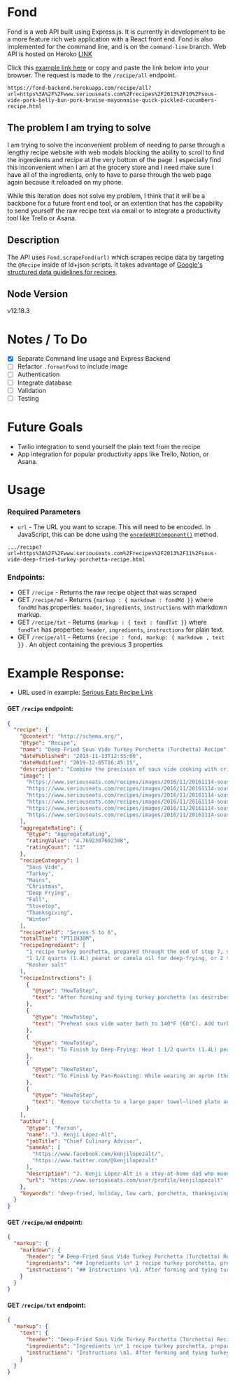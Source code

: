 # Fond
Fond is a web API built using Express.js. It is currently in development to be a more feature rich web application with a React front end. Fond is also implemented for the command line, and is on the `command-line` branch. Web API is hosted on Heroko [LINK](https://fond-backend.herokuapp.com/)


Click this [example link here](https://fond-backend.herokuapp.com/recipe/all?url=https%3A%2F%2Fwww.seriouseats.com%2Frecipes%2F2013%2F10%2Fsous-vide-pork-belly-bun-pork-braise-mayonnaise-quick-pickled-cucumbers-recipe.html) or copy and paste the link below into your browser. The request is made to the `/recipe/all` endpoint.
```
https://fond-backend.herokuapp.com/recipe/all?url=https%3A%2F%2Fwww.seriouseats.com%2Frecipes%2F2013%2F10%2Fsous-vide-pork-belly-bun-pork-braise-mayonnaise-quick-pickled-cucumbers-recipe.html
```

## The problem I am trying to solve
I am trying to solve the inconvenient problem of needing to parse through a lengthy recipe website with web modals blocking the ability to scroll to find the ingredients and recipe at the very bottom of the page. I especially find this inconvenient when I am at the grocery store and I need make sure I have all of the ingredients, only to have to parse through the web page again because it reloaded on my phone.

While this iteration does not solve my problem, I think that it will be a backbone for a future front end tool, or an extention that has the capability to send yourself the raw recipe text via email or to integrate a productivity tool like Trello or Asana.


## Description
The API uses `Fond.scrapeFond(url)` which scrapes recipe data by targeting the `@Recipe` inside of ld+json scripts. It takes advantage of [Google's structured data guidelines for recipes](https://developers.google.com/search/docs/data-types/recipe). 

## Node Version
v12.18.3

# Notes / To Do
- [x] Separate Command line usage and Express Backend
- [ ] Refactor `.formatFond` to include image
- [ ] Authentication
- [ ] Integrate database
- [ ] Validation
- [ ] Testing

# Future Goals
* Twilio integration to send yourself the plain text from the recipe
* App integration for popular productivity apps like Trello, Notion, or Asana.

# Usage
### Required Parameters
* `url` - The URL you want to scrape. This will need to be encoded. In JavaScript, this can be done using the [`encodeURIComponent()`](https://developer.mozilla.org/en-US/docs/Web/JavaScript/Reference/Global_Objects/encodeURIComponent) method.

```
.../recipe?url=https%3A%2F%2Fwww.seriouseats.com%2Frecipes%2F2013%2F11%2Fsous-vide-deep-fried-turkey-porchetta-recipe.html
```

### Endpoints:
* GET `/recipe` - Returns the raw recipe object that was scraped
* GET `/recipe/md` - Returns `{markup : { markdown : fondMd }}` where `fondMd` has properties: `header`, `ingredients`, `instructions` with markdown markup.
* GET `/recipe/txt` - Returns `{markup : { text : fondTxt }}` where `fondTxt` has properties: `header`, `ingredients`, `instructions` for plain text.
* GET `/recipe/all` - Returns `{recipe : fond, markup: { markdown , text }}` . An object containing the previous 3 properties

# Example Response:
* URL used in example: [Serious Eats Recipe Link](https://www.seriouseats.com/recipes/2013/11/sous-vide-deep-fried-turkey-porchetta-recipe.html)

#### GET `/recipe` endpoint: 
```json
{
  "recipe": {
    "@context": "http://schema.org/",
    "@type": "Recipe",
    "name": "Deep-Fried Sous Vide Turkey Porchetta (Turchetta) Recipe",
    "datePublished": "2013-11-13T12:35:00",
    "dateModified": "2019-12-05T16:45:15",
    "description": "Combine the precision of sous vide cooking with crispy deep-fried skin for the most show-stopping, satisfying Thanksgiving turkey ever.",
    "image": [
      "https://www.seriouseats.com/recipes/images/2016/11/20161114-sous-vide-turkey-porchetta-video-primary.jpg",
      "https://www.seriouseats.com/recipes/images/2016/11/20161114-sous-vide-turkey-porchetta-video-primary-1500x1125.jpg",
      "https://www.seriouseats.com/recipes/images/2016/11/20161114-sous-vide-turkey-porchetta-video-primary-750x563.jpg",
      "https://www.seriouseats.com/recipes/images/2016/11/20161114-sous-vide-turkey-porchetta-video-primary-300x225.jpg",
      "https://www.seriouseats.com/recipes/images/2016/11/20161114-sous-vide-turkey-porchetta-video-primary-625x469.jpg",
      "https://www.seriouseats.com/recipes/images/2016/11/20161114-sous-vide-turkey-porchetta-video-primary-200x150.jpg"
    ],
    "aggregateRating": {
      "@type": "AggregateRating",
      "ratingValue": "4.7692307692308",
      "ratingCount": "13"
    },
    "recipeCategory": [
      "Sous Vide",
      "Turkey",
      "Mains",
      "Christmas",
      "Deep Frying",
      "Fall",
      "Stovetop",
      "Thanksgiving",
      "Winter"
    ],
    "recipeYield": "Serves 5 to 6",
    "totalTime": "PT11H30M",
    "recipeIngredient": [
      "1 recipe turkey porchetta, prepared through the end of step 7, skipping wrapping and refrigerating step at end of step 5",
      "1 1/2 quarts (1.4L) peanut or canola oil for deep-frying, or 2 tablespoons (30ml) canola oil for pan-frying",
      "Kosher salt"
    ],
    "recipeInstructions": [
      {
        "@type": "HowToStep",
        "text": "After forming and tying turkey porchetta (as described in step 5 of our turkey porchetta recipe), transfer to a sous vide–style vacuum-sealer bag. Seal tightly and let rest for at least 6 hours and up to 2 days."
      },
      {
        "@type": "HowToStep",
        "text": "Preheat sous vide water bath to 140°F (60°C). Add turkey and cook for 4 to 5 hours. Remove and run under cool running water, or transfer to an ice bath to chill for 5 minutes. Remove from bag and add any congealed juices to gravy. Rinse turkey porchetta thoroughly and carefully pat dry with paper towels. Trim ends for a more cylindrical shape, if desired."
      },
      {
        "@type": "HowToStep",
        "text": "To Finish by Deep-Frying: Heat 1 1/2 quarts (1.4L) peanut oil to 400°F (204°C) in a large wok or Dutch oven. Do not fill cooking vessel more than one-third of the way, in order to allow for bubbling and displacement when you add turkey. Carefully slide turkey into oil using spatulas and tongs (it will not be fully submerged). Immediately cover and cook, shaking pan occasionally, until sputtering dies a bit, about 2 minutes. Adjust flame to maintain a consistent 350°F (177°C) temperature. Using a large metal ladle, continuously spoon hot oil over exposed portions of roast until bottom half is cooked and crisp, about 5 minutes. Carefully flip and cook on second side, basting the whole time. Proceed to step 5."
      },
      {
        "@type": "HowToStep",
        "text": "To Finish by Pan-Roasting: While wearing an apron (the turkey can splatter), heat 2 tablespoons (30ml) canola oil in a large stainless steel or cast iron skillet over high heat until gently smoking. Add turkey and cook, turning occasionally, until well browned on all sides, about 10 minutes total."
      },
      {
        "@type": "HowToStep",
        "text": "Remove turchetta to a large paper towel–lined plate and blot all over. Season with salt. Let rest 5 minutes. Carve and serve with gravy on the side."
      }
    ],
    "author": {
      "@type": "Person",
      "name": "J. Kenji López-Alt",
      "jobTitle": "Chief Culinary Advisor",
      "sameAs": [
        "https://www.facebook.com/kenjilopezalt/",
        "https://www.twitter.com/@kenjilopezalt"
      ],
      "description": "J. Kenji López-Alt is a stay-at-home dad who moonlights as the Chief Culinary Consultant of Serious Eats and the Chef/Partner of Wursthall, a German-inspired California beer hall near his home in San Mateo. His first book,  The Food Lab: Better Home Cooking Through Science (based on his Serious Eats column of the same name) is a New York Times best-seller, recipient of a James Beard Award, and was named Cookbook of the Year in 2015 by the International Association of Culinary Professionals. Kenji's next project is a children’s book called Every Night is Pizza Night, to be released in 2020, followed by another big cookbook in 2021.",
      "url": "https://www.seriouseats.com/user/profile/kenjilopezalt"
    },
    "keywords": "deep-fried, holiday, low carb, porchetta, thanksgiving, turchetta, turkey"
  }
}
```
#### GET `/recipe/md` endpoint: 

```json
{
  "markup": {
    "markdown": {
      "header": "# Deep-Fried Sous Vide Turkey Porchetta (Turchetta) Recipe \n ## Combine the precision of sous vide cooking with crispy deep-fried skin for the most show-stopping, satisfying Thanksgiving turkey ever. \n * Yield: Serves 5 to 6 \n* Total Time: PT11H30M\n",
      "ingredients": "## Ingredients \n* 1 recipe turkey porchetta, prepared through the end of step 7, skipping wrapping and refrigerating step at end of step 5\n* 1 1/2 quarts (1.4L) peanut or canola oil for deep-frying, or 2 tablespoons (30ml) canola oil for pan-frying\n* Kosher salt\n",
      "instructions": "## Instructions \n1. After forming and tying turkey porchetta (as described in step 5 of our turkey porchetta recipe), transfer to a sous vide–style vacuum-sealer bag. Seal tightly and let rest for at least 6 hours and up to 2 days.\n2. Preheat sous vide water bath to 140°F (60°C). Add turkey and cook for 4 to 5 hours. Remove and run under cool running water, or transfer to an ice bath to chill for 5 minutes. Remove from bag and add any congealed juices to gravy. Rinse turkey porchetta thoroughly and carefully pat dry with paper towels. Trim ends for a more cylindrical shape, if desired.\n3. To Finish by Deep-Frying: Heat 1 1/2 quarts (1.4L) peanut oil to 400°F (204°C) in a large wok or Dutch oven. Do not fill cooking vessel more than one-third of the way, in order to allow for bubbling and displacement when you add turkey. Carefully slide turkey into oil using spatulas and tongs (it will not be fully submerged). Immediately cover and cook, shaking pan occasionally, until sputtering dies a bit, about 2 minutes. Adjust flame to maintain a consistent 350°F (177°C) temperature. Using a large metal ladle, continuously spoon hot oil over exposed portions of roast until bottom half is cooked and crisp, about 5 minutes. Carefully flip and cook on second side, basting the whole time. Proceed to step 5.\n4. To Finish by Pan-Roasting: While wearing an apron (the turkey can splatter), heat 2 tablespoons (30ml) canola oil in a large stainless steel or cast iron skillet over high heat until gently smoking. Add turkey and cook, turning occasionally, until well browned on all sides, about 10 minutes total.\n5. Remove turchetta to a large paper towel–lined plate and blot all over. Season with salt. Let rest 5 minutes. Carve and serve with gravy on the side.\n"
    }
  }
}
```
#### GET `/recipe/txt` endpoint: 
```json
{
  "markup": {
    "text": {
      "header": "Deep-Fried Sous Vide Turkey Porchetta (Turchetta) Recipe \nCombine the precision of sous vide cooking with crispy deep-fried skin for the most show-stopping, satisfying Thanksgiving turkey ever. \nYield: Serves 5 to 6 \nTotal Time: PT11H30M\n",
      "ingredients": "Ingredients \n* 1 recipe turkey porchetta, prepared through the end of step 7, skipping wrapping and refrigerating step at end of step 5\n* 1 1/2 quarts (1.4L) peanut or canola oil for deep-frying, or 2 tablespoons (30ml) canola oil for pan-frying\n* Kosher salt\n",
      "instructions": "Instructions \n1. After forming and tying turkey porchetta (as described in step 5 of our turkey porchetta recipe), transfer to a sous vide–style vacuum-sealer bag. Seal tightly and let rest for at least 6 hours and up to 2 days.\n2. Preheat sous vide water bath to 140°F (60°C). Add turkey and cook for 4 to 5 hours. Remove and run under cool running water, or transfer to an ice bath to chill for 5 minutes. Remove from bag and add any congealed juices to gravy. Rinse turkey porchetta thoroughly and carefully pat dry with paper towels. Trim ends for a more cylindrical shape, if desired.\n3. To Finish by Deep-Frying: Heat 1 1/2 quarts (1.4L) peanut oil to 400°F (204°C) in a large wok or Dutch oven. Do not fill cooking vessel more than one-third of the way, in order to allow for bubbling and displacement when you add turkey. Carefully slide turkey into oil using spatulas and tongs (it will not be fully submerged). Immediately cover and cook, shaking pan occasionally, until sputtering dies a bit, about 2 minutes. Adjust flame to maintain a consistent 350°F (177°C) temperature. Using a large metal ladle, continuously spoon hot oil over exposed portions of roast until bottom half is cooked and crisp, about 5 minutes. Carefully flip and cook on second side, basting the whole time. Proceed to step 5.\n4. To Finish by Pan-Roasting: While wearing an apron (the turkey can splatter), heat 2 tablespoons (30ml) canola oil in a large stainless steel or cast iron skillet over high heat until gently smoking. Add turkey and cook, turning occasionally, until well browned on all sides, about 10 minutes total.\n5. Remove turchetta to a large paper towel–lined plate and blot all over. Season with salt. Let rest 5 minutes. Carve and serve with gravy on the side.\n"
    }
  }
}
```

